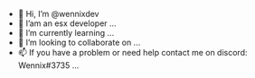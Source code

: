 - 👋 Hi, I’m @wennixdev
- 👀 I’am an esx developer ...
- 🌱 I’m currently learning ...
- 💞️ I’m looking to collaborate on ...
- 📫 If you have a problem or need help contact me on discord: Wennix#3735
 ...

<!---
wennixdev/wennixdev is a ✨ special ✨ repository because its `README.md` (this file) appears on your GitHub profile.
You can click the Preview link to take a look at your changes.
--->
